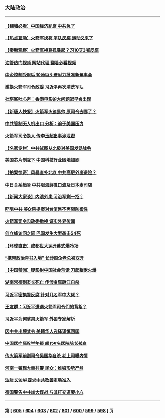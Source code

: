 ### 大陆政治
---
#### [【翻墙必看】中国经济趴窝 中共急了](../../pages/ncid277/n14045502.md?08011645) 
#### [【热点互动】火箭军换将 军队反腐 运动又来了](../../pages/ncid277/n14045437.md?08011645) 
#### [【秦鹏观察】火箭军换将风暴起？习10天3喊反腐](../../pages/ncid277/n14045408.md?08011645) 
#### [油管热门视频 网站代理 翻墙必看视频](http://138.2.39.72:81/youtube.html?epic-marker?08011645)
#### [中企控制受限后 轮胎巨头倍耐力批准新董事会](../../pages/ncid277/n14045416.md?08011645) 
#### [撤换火箭军司令政委 习近平再次清洗军队](../../pages/ncid277/n14045411.md?08011645) 
#### [杜琪峯吐心声：香港电影的大问题迟早会出现](../../pages/ncid277/n14045351.md?08011645) 
#### [【新唐人快报】火箭军火速易帅 原司令去哪了？](../../pages/ncid277/n14045381.md?08011645) 
#### [中共管制无人机出口 分析：迫于美国压力](../../pages/ncid277/n14045323.md?08011645) 
#### [火箭军司令换人 传李玉超出事涉泄密](../../pages/ncid277/n14045346.md?08011645) 
#### [【名家专栏】中共试图从北极对美国发动战争](../../pages/ncid277/n14044849.md?08011645) 
#### [美国芯片制裁下 中国科技行业困境加剧](../../pages/ncid277/n14045306.md?08011645) 
#### [【拍案惊奇】风暴直扑北京 中共高层外出避险？](../../pages/ncid277/n14045236.md?08011645) 
#### [中日关系趋紧 中共限海鲜进口波及日本寿司店](../../pages/ncid277/n14045275.md?08011645) 
#### [【新闻大家谈】内溃外患 习治军剩一招？](../../pages/ncid277/n14045185.md?08011645) 
#### [吓阻中共 美众院提案对台军售不再限防御性](../../pages/ncid277/n14044868.md?08011645) 
#### [火箭军司令和政委撤换 证实外界传闻](../../pages/ncid277/n14045151.md?08011645) 
#### [何立峰访问之际 巴国发生大型袭击54死](../../pages/ncid277/n14045150.md?08011645) 
#### [【环球直击】成都世大运开幕式爆冷场](../../pages/ncid277/n14045055.md?08011645) 
#### [“携带政治禁书入境” 长沙国企老总被双开](../../pages/ncid277/n14045081.md?08011645) 
#### [【中国禁闻】疑影射中国社会荒诞 刀郎新歌火爆](../../pages/ncid277/n14045056.md?08011645) 
#### [湖南常德副市长死亡 传涉贪腐跳江自杀](../../pages/ncid277/n14045008.md?08011645) 
#### [习近平密集提反腐 针对几名军中大佬？](../../pages/ncid277/n14044962.md?08011645) 
#### [王友群：习近平遭遇火箭军司令们的背叛？](../../pages/ncid277/n14044734.md?08011645) 
#### [习近平为何整肃火箭军 外国专家解析](../../pages/ncid277/n14044828.md?08011645) 
#### [因中共出境禁令 美籍华人选择谨慎回国](../../pages/ncid277/n14044647.md?08011645) 
#### [中国医疗腐败半年报 超150名医院院长被查](../../pages/ncid277/n14044728.md?08011645) 
#### [传火箭军前副司令吴国华自杀 老上司曝内情](../../pages/ncid277/n14044668.md?08011645) 
#### [河南一镇现大量村警 民众：维稳形势严峻](../../pages/ncid277/n14044643.md?08011645) 
#### [法财长访华 要求中共改善市场准入](../../pages/ncid277/n14044649.md?08011645) 
#### [德国警告中共加大谍战 与其打交道要小心](../../pages/ncid277/n14044640.md?08011645) 

---
#### 第 [ [605](./605.md?08011645) / [604](./604.md?08011645) / [603](./603.md?08011645) / [602](./602.md?08011645) / [601](./601.md?08011645) / [600](./600.md?08011645) / [599](./599.md?08011645) / [598](./598.md?08011645) ] 页
